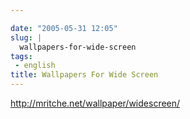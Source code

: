 ```yaml
---

date: "2005-05-31 12:05"
slug: |
  wallpapers-for-wide-screen
tags:
 - english
title: Wallpapers For Wide Screen
---
```


<http://mritche.net/wallpaper/widescreen/>
